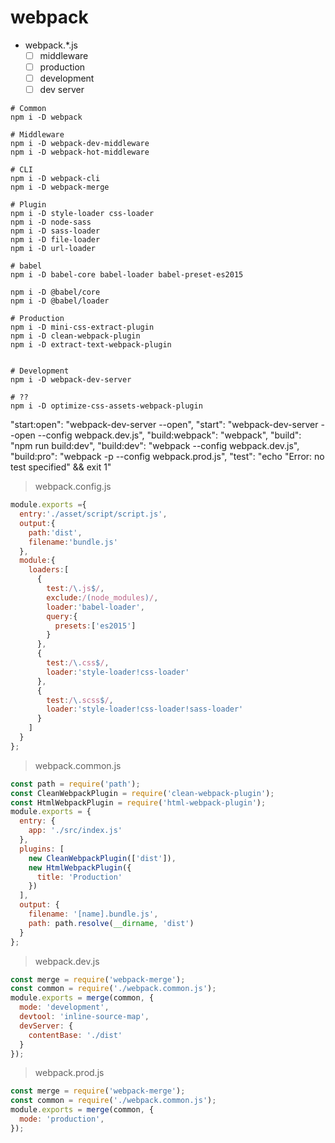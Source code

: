 # webpack

- webpack.*.js
  - [ ] middleware
  - [ ] production
  - [ ] development
  - [ ] dev server

```shell
# Common
npm i -D webpack

# Middleware
npm i -D webpack-dev-middleware
npm i -D webpack-hot-middleware

# CLI
npm i -D webpack-cli
npm i -D webpack-merge

# Plugin
npm i -D style-loader css-loader
npm i -D node-sass
npm i -D sass-loader
npm i -D file-loader
npm i -D url-loader

# babel
npm i -D babel-core babel-loader babel-preset-es2015

npm i -D @babel/core
npm i -D @babel/loader

# Production
npm i -D mini-css-extract-plugin
npm i -D clean-webpack-plugin
npm i -D extract-text-webpack-plugin


# Development
npm i -D webpack-dev-server

# ??
npm i -D optimize-css-assets-webpack-plugin
```


"start:open": "webpack-dev-server --open",
"start": "webpack-dev-server --open --config webpack.dev.js",
"build:webpack": "webpack",
"build": "npm run build:dev",
"build:dev": "webpack --config webpack.dev.js",
"build:pro": "webpack -p --config webpack.prod.js",
"test": "echo \"Error: no test specified\" && exit 1"

> webpack.config.js

```js
module.exports ={
  entry:'./asset/script/script.js',
  output:{
    path:'dist',
    filename:'bundle.js'
  },
  module:{
    loaders:[
      {
        test:/\.js$/,
        exclude:/(node_modules)/,
        loader:'babel-loader',
        query:{
          presets:['es2015']
        }
      },
      {
        test:/\.css$/,
        loader:'style-loader!css-loader'
      },
      {
        test:/\.scss$/,
        loader:'style-loader!css-loader!sass-loader'
      }
    ]
  }
};
```

> webpack.common.js

```javascript
const path = require('path');
const CleanWebpackPlugin = require('clean-webpack-plugin');
const HtmlWebpackPlugin = require('html-webpack-plugin');
module.exports = {
  entry: {
    app: './src/index.js'
  },
  plugins: [
    new CleanWebpackPlugin(['dist']),
    new HtmlWebpackPlugin({
      title: 'Production'
    })
  ],
  output: {
    filename: '[name].bundle.js',
    path: path.resolve(__dirname, 'dist')
  }
};
```

> webpack.dev.js

```javascript
const merge = require('webpack-merge');
const common = require('./webpack.common.js');
module.exports = merge(common, {
  mode: 'development',
  devtool: 'inline-source-map',
  devServer: {
    contentBase: './dist'
  }
});
```

> webpack.prod.js

```javascript
const merge = require('webpack-merge');
const common = require('./webpack.common.js');
module.exports = merge(common, {
  mode: 'production',
});
```